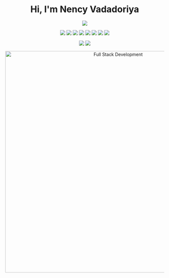 <h1 align="center">Hi, I'm  Nency Vadadoriya </h1>

<p align="center">
  <img src="https://readme-typing-svg.herokuapp.com?lines=A+passionate+Full+Stack+Developer;Always+learning+something+new;&center=true&width=500&height=45" />
</p>

<p align="center">
  <img src="https://img.shields.io/badge/HTML5-E34F26?style=flat&logo=html5&logoColor=white" />
  <img src="https://img.shields.io/badge/CSS3-1572B6?style=flat&logo=css3&logoColor=white" />
  <img src="https://img.shields.io/badge/JavaScript-F7DF1E?style=flat&logo=javascript&logoColor=black" />
  <img src="https://img.shields.io/badge/Node.js-339933?style=flat&logo=node.js&logoColor=white" />
  <img src="https://img.shields.io/badge/Express.js-000000?style=flat&logo=express&logoColor=white" />
  <img src="https://img.shields.io/badge/MongoDB-47A248?style=flat&logo=mongodb&logoColor=white" />
  <img src="https://img.shields.io/badge/React-61DAFB?style=flat&logo=react&logoColor=black" />
  <img src="https://img.shields.io/badge/Git-F05032?style=flat&logo=git&logoColor=white" />
</p>


<p align="center">
  <a href=["https://www.linkedin.com/in/nency-vadadoriya-3969052ba/?miniProfileUrn=urn%3Ali%3Afsd_profile%3AACoAAEyqL-IBB92GzADiEZNl6viQSSOC76gYOXo" target="_blank"><img src="https://img.shields.io/badge/LinkedIn-blue?style=flat&logo=linkedin&logoColor=white](https://wallpapercave.com/wp/wp9641888.jpg)" /></a>
  <a href="mailto:vadadoriyanency8@gmail.com"><img src="https://img.shields.io/badge/Gmail-red?style=flat&logo=gmail&logoColor=white" /></a>
</p>


<p align="center">
  <img src="https://wallpapercave.com/wp/wp9641888.jpg" alt="Full Stack Development" width="700"/>
</p>

